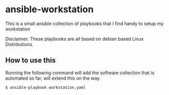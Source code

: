 # ansible-workstation
This is a small ansible collection of playbooks that I find handy to setup my workstation

Disclaimer: These playbooks are all based on debian based Linux Distributions.

## How to use this

Running the following command will add the software collection that is automated so far, will extend this on the way. 

```shel
$ ansible-playbook workstation.yaml
``` 
